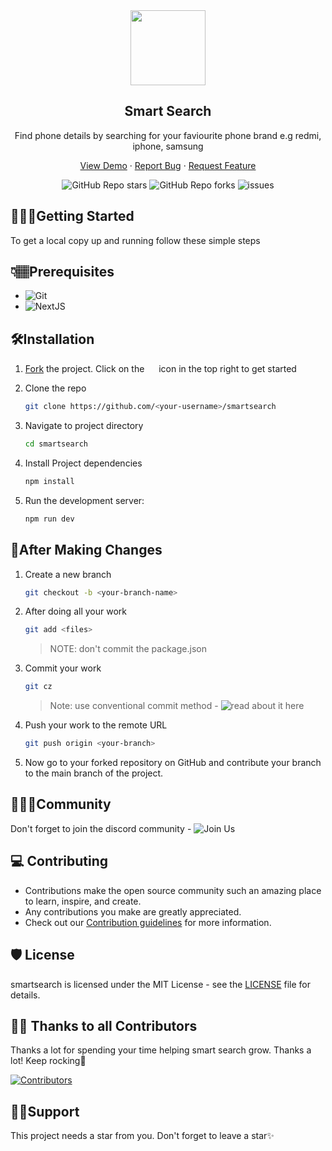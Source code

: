 <div id="top"></div>
<div align="center">
    <img src="https://user-images.githubusercontent.com/78784850/187615092-075c157d-5f88-4b9d-984e-e7260f885914.png" width="120px">
    <h2>Smart Search</h2>
    <p>Find phone details by searching for your faviourite phone brand e.g redmi, iphone, samsung</p>
    <p align="center">
        <a href="https://smartsearch.up.railway.app/">View Demo</a>
        ·
        <a href="https://github.com/Dun-sin/smartsearch/issues">Report Bug</a>
        ·
        <a href="https://github.com/Dun-sin/smartsearch/issues">Request Feature</a>
    </p>
    <img alt="GitHub Repo stars" src="https://img.shields.io/github/stars/Dun-sin/smartsearch">
    <img alt="GitHub Repo forks" src="https://img.shields.io/github/forks/Dun-sin/smartsearch">
    <img alt="issues" src="https://img.shields.io/github/issues/Dun-sin/smartsearch"> </br>
</div>

## 🧑🏾‍💻Getting Started
To get a local copy up and running follow these simple steps

## 👇🏽Prerequisites
- ![Git](https://git-scm.com/downloads)
- ![NextJS](https://nextjs.org/docs)

## 🛠️Installation

1. [Fork](https://github.com/Dun-sin/smartsearch/fork) the project. Click on the <a href="https://github.com/Dun-sin/smartsearch/fork"><img src="https://i.imgur.com/G4z1kEe.png" height="15" width="15"></a> icon in the top right to get started
2. Clone the repo
    ```bash
    git clone https://github.com/<your-username>/smartsearch
    ```
3. Navigate to project directory
    ```bash
    cd smartsearch
    ```
4. Install Project dependencies
    ```bash
    npm install
    ``` 

5. Run the development server:
    ```bash
    npm run dev
    ``` 

## 🥂After Making Changes
1. Create a new branch 
    ```bash
    git checkout -b <your-branch-name>
    ```
2. After doing all your work 
    ```bash
    git add <files>
    ``` 
    > NOTE: don't commit the package.json
3. Commit your work 
    ```bash
    git cz
    ```
    > Note: use conventional commit method - ![read about it here](https://www.conventionalcommits.org/en/v1.0.0/)
4. Push your work to the remote URL 
    ```bash
    git push origin <your-branch>
    ```

5. Now go to your forked repository on GitHub and contribute your branch to the main branch of the project.

## 👨‍👩‍👦Community
Don't forget to join the discord community - ![Join Us](https://discord.gg/KUWjx4fygJ)

## 💻 Contributing
- Contributions make the open source community such an amazing place to learn, inspire, and create. 
- Any contributions you make are greatly appreciated.
- Check out our [Contribution guidelines](https://github.com/Dun-sin/smartsearch/blob/main/CONTRIBUTING.md#contribution-guidelines) for more information.

## 🛡️ License

smartsearch is licensed under the MIT License - see the [LICENSE](LICENSE) file for details.

## 💪🏽 Thanks to all Contributors

Thanks a lot for spending your time helping smart search grow. Thanks a lot! Keep rocking🍻

[![Contributors](https://contrib.rocks/image?repo=Dun-sin/smartsearch)](https://github.com/Dun-sin/smartsearch/graphs/contributors)

## 🙏🏽Support
This project needs a star️ from you. Don't forget to leave a star✨
